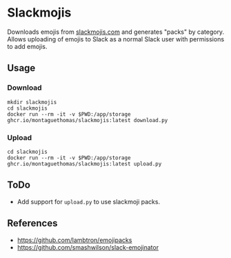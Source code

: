 # Slackmojis

Downloads emojis from [slackmojis.com](https://slackmojis.com) and generates "packs" by
category. Allows uploading of emojis to Slack as a normal Slack user with permissions
to add emojis.

## Usage

### Download

```
mkdir slackmojis
cd slackmojis
docker run --rm -it -v $PWD:/app/storage ghcr.io/montaguethomas/slackmojis:latest download.py
```

### Upload

```
cd slackmojis
docker run --rm -it -v $PWD:/app/storage ghcr.io/montaguethomas/slackmojis:latest upload.py
```

## ToDo

- Add support for `upload.py` to use slackmoji packs.

## References

- https://github.com/lambtron/emojipacks
- https://github.com/smashwilson/slack-emojinator
